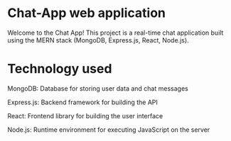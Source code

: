 # Chat-App web application
Welcome to the Chat App! This project is a real-time chat application built using the MERN stack (MongoDB, Express.js, React, Node.js).
# Technology used
 MongoDB: Database for storing user data and chat messages

Express.js: Backend framework for building the API

 React: Frontend library for building the user interface

 Node.js: Runtime environment for executing JavaScript on the server
